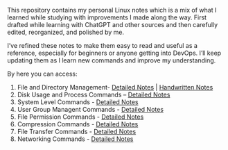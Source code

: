 This repository contains my personal Linux notes which is a mix of what I learned while studying with improvements I made along the way. First drafted while learning with ChatGPT and other sources and then carefully edited, reorganized, and polished by me.
 
I’ve refined these notes to make them easy to read and useful as a reference, especially for beginners or anyone getting into DevOps. I’ll keep updating them as I learn new commands and improve my understanding.

By here you can access:
1. File and Directory Management- [Detailed Notes](./Linux-Commands/01_File-and-Directory-Management/Detailed-notes.md) | [Handwritten Notes](././Linux-Commands/01_File-and-Directory-Management/Handwritten-notes.md)
2. Disk Usage and Process Commands – [Detailed Notes](Linux-Commands/02_Disk-Usage-Commands/Detailed-notes.md)
3. System Level Commands - [Detailed Notes](Linux-Commands/03_System-Level-commands/Detailed-Notes.md)
4. User Group Managent Commands - [Detailed Notes](Linux-Commands/04_User-Group-Managent-Commands/Detailed-Notes.md)
5. File Permission Commands - [Detailed Notes](Linux-Commands/05_File-Permission-Commands/Detailed-Notes.md)
6. Compression Commands - [Detailed Notes](Linux-Commands/06_Compression-Commands/Detailed-Notes.md)
7. File Transfer Commands - [Detailed Notes](Linux-Commands/07_File-Transfer-Commands/Detailed-Notes.md)
8. Networking Commands - [Detailed Notes](Linux-Commands/08_Networking-Commands/Detailed-Notes.md)
